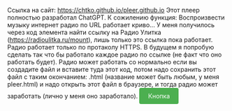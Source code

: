Ссылка на сайт: https://chtko.github.io/pleer.github.io
Этот плеер полностью разработал ChatGPT. 
К сожилению функция: Воспроизвести музыку интернет радио по URL работает криво...
У меня получилось через код элемента найти ссылку на Радио Улитка (https://radioulitka.ru/mount), лишь только это ссылка пока работает. Радио работает только по протаколу HTTPS.
В будущем я попробую сделать так что бы работало каждое радио по ссылке (не факт что оно работать будет).
Радио может работать со нормально если вы создадите файл и вставите туда этот код, потом надо сохранить этот файл с таким окончанием: .html (название может быть любым, у меня pleer.html) и надо открыть этот файл в браузере, и тогда радио может заработать (лично у меня оно заработало).
<a href="https://example.com" style="background-color: #4CAF50; color: white; padding: 10px 20px; text-align: center; text-decoration: none; display: inline-block; border-radius: 4px;">Кнопка</a>
